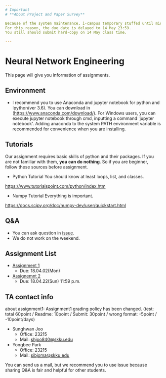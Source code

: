 ```yaml
---
# Important
# **About Project and Paper Survey**

Because of the system maintenance, i-campus temporary stuffed until midnight.
For this reason, the due date is delayed to 14 May 23:59.
You still should submit hard-copy on 14 May class time.

---
```


# Neural Network Engineering
This page will give you information of assignments.

## Environment
- I recommend you to use Anaconda and jupyter notebook for python and Ipython(ver 3.6). You can download in (https://www.anaconda.com/download/). For Windows users, you can execute jupyter notebook through cmd, inputting a command 'jupyter notebook'. Adding anaconda to the system PATH environment variable is recommended for convenience when you are installing.

## Tutorials
Our assignment requires basic skills of python and their packages. If you are not familiar with them, **you can do nothing**. So if you are beginner, follow these sources before assignment.

- Python Tutorial
You should know at least loops, list, and classes.

https://www.tutorialspoint.com/python/index.htm

- Numpy Tutorial
Everything is important. 

https://docs.scipy.org/doc/numpy-dev/user/quickstart.html

## Q&A
- You can ask question in [issue](https://github.com/MindSKKU/NNE/issues).
- We do not work on the weekend.


## Assignment List

- [Assignment 1](https://github.com/MindSKKU/NNE/blob/master/Assignment1.md)
  - Due: 18.04.02(Mon)
- [Assignemnt 2](https://github.com/MindSKKU/NNE/blob/master/Assignment2.md)
  - Due: 18.04.22(Sun) 11:59 p.m.

## TA contact info
about assignment1:
Assignment1 grading policy has been changed. (test: total 60point / Readme: 10point / Submit: 30point / wrong format: -5point / -10point/days)

- Sunghwan Joo
  - Office: 23215
  - Mail: shjoo840@skku.edu
- Yongbee Park
  - Office: 23215
  - Mail: sibjoma@skku.edu

You can send us a mail, but we recommend you to use issue because sharing Q&A is fair and helpful for other students.

